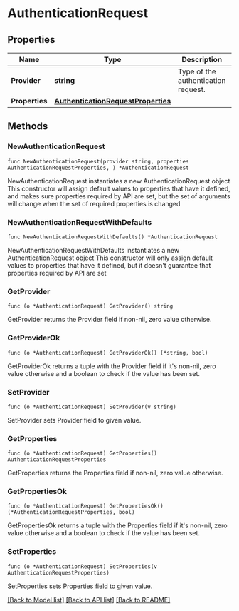 # AuthenticationRequest

## Properties

Name | Type | Description | Notes
------------ | ------------- | ------------- | -------------
**Provider** | **string** | Type of the authentication request. | [default to "mysql"]
**Properties** | [**AuthenticationRequestProperties**](AuthenticationRequestProperties.md) |  | 

## Methods

### NewAuthenticationRequest

`func NewAuthenticationRequest(provider string, properties AuthenticationRequestProperties, ) *AuthenticationRequest`

NewAuthenticationRequest instantiates a new AuthenticationRequest object
This constructor will assign default values to properties that have it defined,
and makes sure properties required by API are set, but the set of arguments
will change when the set of required properties is changed

### NewAuthenticationRequestWithDefaults

`func NewAuthenticationRequestWithDefaults() *AuthenticationRequest`

NewAuthenticationRequestWithDefaults instantiates a new AuthenticationRequest object
This constructor will only assign default values to properties that have it defined,
but it doesn't guarantee that properties required by API are set

### GetProvider

`func (o *AuthenticationRequest) GetProvider() string`

GetProvider returns the Provider field if non-nil, zero value otherwise.

### GetProviderOk

`func (o *AuthenticationRequest) GetProviderOk() (*string, bool)`

GetProviderOk returns a tuple with the Provider field if it's non-nil, zero value otherwise
and a boolean to check if the value has been set.

### SetProvider

`func (o *AuthenticationRequest) SetProvider(v string)`

SetProvider sets Provider field to given value.


### GetProperties

`func (o *AuthenticationRequest) GetProperties() AuthenticationRequestProperties`

GetProperties returns the Properties field if non-nil, zero value otherwise.

### GetPropertiesOk

`func (o *AuthenticationRequest) GetPropertiesOk() (*AuthenticationRequestProperties, bool)`

GetPropertiesOk returns a tuple with the Properties field if it's non-nil, zero value otherwise
and a boolean to check if the value has been set.

### SetProperties

`func (o *AuthenticationRequest) SetProperties(v AuthenticationRequestProperties)`

SetProperties sets Properties field to given value.



[[Back to Model list]](../README.md#documentation-for-models) [[Back to API list]](../README.md#documentation-for-api-endpoints) [[Back to README]](../README.md)


